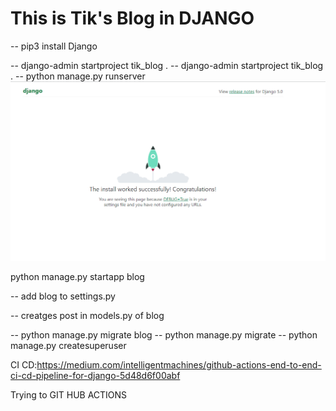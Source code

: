 # This is Tik's Blog in DJANGO

-- pip3 install Django

-- django-admin startproject tik_blog .
-- django-admin startproject tik_blog .
-- python manage.py runserver
![Result](image.png)

python manage.py startapp blog

-- add blog to settings.py

-- creatges post in models.py of blog

-- python manage.py migrate blog
-- python manage.py migrate
-- python manage.py createsuperuser

CI CD:https://medium.com/intelligentmachines/github-actions-end-to-end-ci-cd-pipeline-for-django-5d48d6f00abf

Trying to GIT HUB ACTIONS